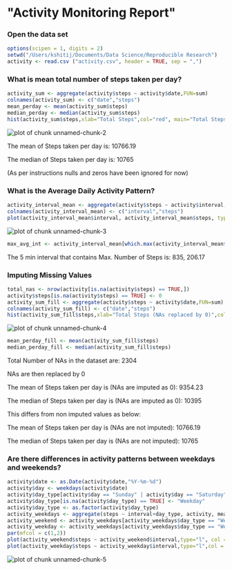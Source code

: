 
# "Activity Monitoring Report"


### Open the data set 


```r
options(scipen = 1, digits = 2)
setwd("/Users/kshitij/Documents/Data Science/Reproducible Research")
activity <- read.csv ("activity.csv", header = TRUE, sep = ",")
```

### What is mean total number of steps taken per day?

```r
activity_sum <- aggregate(activity$steps ~ activity$date,FUN=sum)
colnames(activity_sum) <- c("date","steps")
mean_perday <- mean(activity_sum$steps)
median_perday <- median(activity_sum$steps)
hist(activity_sum$steps,xlab="Total Steps",col="red", main="Total Steps Taken Per Day")
```

![plot of chunk unnamed-chunk-2](figure/unnamed-chunk-2-1.png) 

The mean of Steps taken per day is: 10766.19

The median of Steps taken per day is: 10765

(As per instructions nulls and zeros have been ignored for now)

### What is the Average Daily Activity Pattern?


```r
activity_interval_mean <- aggregate(activity$steps ~ activity$interval,FUN=mean)
colnames(activity_interval_mean) <- c("interval","steps")
plot(activity_interval_mean$interval, activity_interval_mean$steps, type='l', col="blue", main ="Average Number of Steps Over Days", xlab="Interval", ylab="Avg. Number of Steps")
```

![plot of chunk unnamed-chunk-3](figure/unnamed-chunk-3-1.png) 

```r
max_avg_int <- activity_interval_mean[which.max(activity_interval_mean$steps),]
```

The 5 min interval that contains Max. Number of Steps is: 835, 206.17

### Imputing Missing Values


```r
total_nas <- nrow(activity[is.na(activity$steps) == TRUE,])
activity$steps[is.na(activity$steps) == TRUE] <- 0
activity_sum_fill <- aggregate(activity$steps ~ activity$date,FUN=sum)
colnames(activity_sum_fill) <- c("date","steps")
hist(activity_sum_fill$steps,xlab="Total Steps (NAs replaced by 0)",col="red", main="Total Steps Taken Per Day")
```

![plot of chunk unnamed-chunk-4](figure/unnamed-chunk-4-1.png) 

```r
mean_perday_fill <- mean(activity_sum_fill$steps)
median_perday_fill <- median(activity_sum_fill$steps)
```

Total Number of NAs in the dataset are: 2304

NAs are then replaced by 0

The mean of Steps taken per day is (NAs are imputed as 0): 9354.23

The median of Steps taken per day is (NAs are imputed as 0): 10395

This differs from non imputed values as below:

The mean of Steps taken per day is (NAs are not imputed): 10766.19

The median of Steps taken per day is (NAs are not imputed): 10765

### Are there differences in activity patterns between weekdays and weekends?

```r
activity$date <- as.Date(activity$date,"%Y-%m-%d")
activity$day <- weekdays(activity$date)
activity$day_type[activity$day == "Sunday" | activity$day == "Saturday"] <- "Weekend"
activity$day_type[is.na(activity$day_type) == TRUE] <- "Weekday"
activity$day_type <- as.factor(activity$day_type)
activity_weekdays <- aggregate(steps ~ interval+day_type, activity, mean)
activity_weekend <- activity_weekdays[activity_weekdays$day_type == "Weekend",]
activity_weekday <- activity_weekdays[activity_weekdays$day_type == "Weekday",]
par(mfcol = c(1,2))
plot(activity_weekend$steps ~ activity_weekend$interval,type="l", col = "Blue",ylab="Steps",xlab ="Interval", main="Weekend Activity")
plot(activity_weekday$steps ~ activity_weekday$interval,type="l",col = "red", ylab="Steps",xlab="Interval", main="Weekday Activity")
```

![plot of chunk unnamed-chunk-5](figure/unnamed-chunk-5-1.png) 


